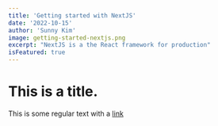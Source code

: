 ```yaml
---
title: 'Getting started with NextJS'
date: '2022-10-15'
author: 'Sunny Kim'
image: getting-started-nextjs.png
excerpt: "NextJS is a the React framework for production"
isFeatured: true
---
```

# This is a title.

This is some regular text with a [link](https://google.com)

